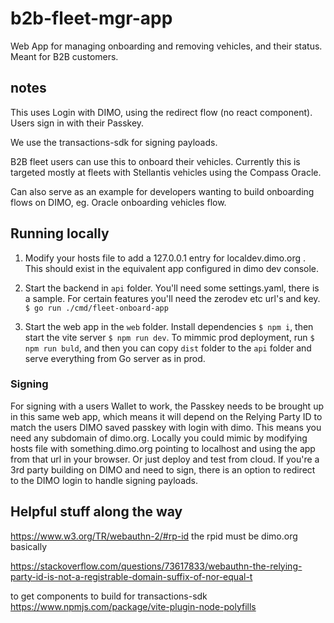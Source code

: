 # b2b-fleet-mgr-app
Web App for managing onboarding and removing vehicles, and their status. Meant for B2B customers.

## notes
This uses Login with DIMO, using the redirect flow (no react component). Users sign in with their Passkey.

We use the transactions-sdk for signing payloads. 

B2B fleet users can use this to onboard their vehicles. Currently this is targeted mostly at fleets with Stellantis vehicles using the Compass Oracle.

Can also serve as an example for developers wanting to build onboarding flows on DIMO, eg. Oracle onboarding vehicles flow. 

## Running locally

1. Modify your hosts file to add a 127.0.0.1 entry for localdev.dimo.org . This should exist in the equivalent app configured in dimo dev console. 

2. Start the backend in `api` folder. You'll need some settings.yaml, there is a sample. 
For certain features you'll need the zerodev etc url's and key. `$ go run ./cmd/fleet-onboard-app`

3. Start the web app in the `web` folder. Install dependencies `$ npm i`, then start the vite server `$ npm run dev`.
To mimmic prod deployment, run `$ npm run buld`, and then you can copy `dist` folder to the `api` folder and serve everything from Go server as in prod. 

### Signing
For signing with a users Wallet to work, the Passkey needs to be brought up in this same web app, which means it will depend on the Relying Party ID to match the users
DIMO saved passkey with login with dimo. This means you need any subdomain of dimo.org. Locally you could mimic by modifying hosts file with 
something.dimo.org pointing to localhost and using the app from that url in your browser. Or just deploy and test from cloud. 
If you're a 3rd party building on DIMO and need to sign, there is an option to redirect to the DIMO login to handle signing payloads. 


## Helpful stuff along the way
https://www.w3.org/TR/webauthn-2/#rp-id
the rpid must be dimo.org basically

https://stackoverflow.com/questions/73617833/webauthn-the-relying-party-id-is-not-a-registrable-domain-suffix-of-nor-equal-t

to get components to build for transactions-sdk
https://www.npmjs.com/package/vite-plugin-node-polyfills





